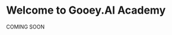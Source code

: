 # Welcome to Gooey.AI Academy

COMING SOON

<!-- ## Intro video will share details about how AI can be useful to the impact 

## How it can effect the theory of change

## What will you learn -->